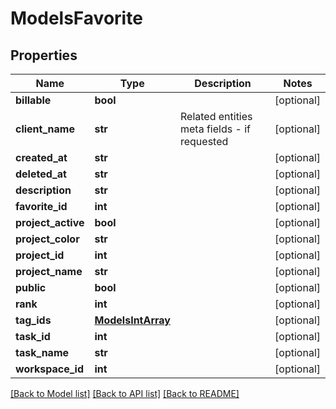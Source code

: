 # ModelsFavorite

## Properties

Name | Type | Description | Notes
------------ | ------------- | ------------- | -------------
**billable** | **bool** |  | [optional] 
**client_name** | **str** | Related entities meta fields - if requested | [optional] 
**created_at** | **str** |  | [optional] 
**deleted_at** | **str** |  | [optional] 
**description** | **str** |  | [optional] 
**favorite_id** | **int** |  | [optional] 
**project_active** | **bool** |  | [optional] 
**project_color** | **str** |  | [optional] 
**project_id** | **int** |  | [optional] 
**project_name** | **str** |  | [optional] 
**public** | **bool** |  | [optional] 
**rank** | **int** |  | [optional] 
**tag_ids** | [**ModelsIntArray**](ModelsIntArray.md) |  | [optional] 
**task_id** | **int** |  | [optional] 
**task_name** | **str** |  | [optional] 
**workspace_id** | **int** |  | [optional] 

[[Back to Model list]](../README.md#documentation-for-models) [[Back to API list]](../README.md#documentation-for-api-endpoints) [[Back to README]](../README.md)



